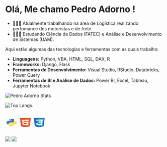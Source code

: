 # Olá, Me chamo Pedro Adorno !
- 👨🏽‍💻 Atualmente trabalhando na área de Logística realizando perfomance dos motoristas e de frete.
- 👨🏽‍🎓 Estudando Ciência de Dados (FATEC) e Análise e Desenvolvimento de Sistemas (UAM).
  
 Aqui estão algumas das tecnologias e ferramentas com as quais trabalho:

- **Linguagens:** Python, VBA, HTML, SQL, DAX, R
- **Frameworks:**  Django,  Flask
- **Ferramentas de Desenvolvimento:** Visual Studio, RStudio, Databricks, Power Query
- **Ferramentas de BI e Análise de Dados:** Power BI, Excel, Tableau, Jupyter Notebook
  
![Pedro Adorno Stats](https://github-readme-stats.vercel.app/api?username=pedro-adorno&show_icons=true&theme=dark)

![Top Langs](https://github-readme-stats.vercel.app/api/top-langs/?username=pedro-adorno&layout=compact&theme=dark).

<div style="display: inline_block"><br>
  <img align="center" alt="Rafa-Python" height="30" width="40" src="https://raw.githubusercontent.com/devicons/devicon/master/icons/python/python-original.svg">   
  <img align="center" alt="Rafa-HTML" height="30" width="40" src="https://raw.githubusercontent.com/devicons/devicon/master/icons/html5/html5-original.svg">
  <img align="center" alt="Rafa-CSS" height="30" width="40" src="https://raw.githubusercontent.com/devicons/devicon/master/icons/css3/css3-original.svg">
</div>
  
  ##
 
<div> 
  <a href = "mailto:pedro.malagutti11@gmail.com"><img src="https://img.shields.io/badge/-Gmail-%23333?style=for-the-badge&logo=gmail&logoColor=white" target="_blank"></a>
  <a href="https://www.linkedin.com/in/pedro-adorno" target="_blank"><img src="https://img.shields.io/badge/-LinkedIn-%230077B5?style=for-the-badge&logo=linkedin&logoColor=white" target="_blank"></a>   
</div>
